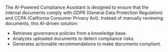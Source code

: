 The AI-Powered Compliance Assistant is designed to ensure that the internal documents comply with GDPR (General Data Protection Regulation) and CCPA (California Consumer Privacy Act). Instead of manually reviewing documents, this AI-driven solution:

- Retrieves governance policies from a knowledge base.
- Analyzes uploaded documents to detect compliance risks. 
- Generates actionable recommendations to make documents compliant.

                      


